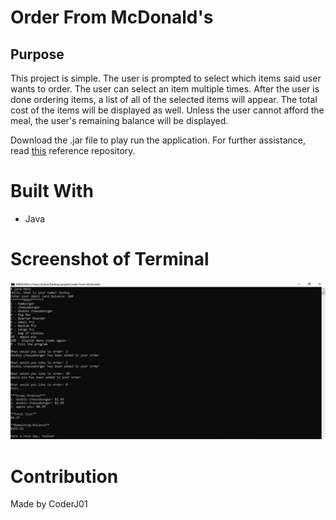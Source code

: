 # Order From McDonald's

## Purpose
This project is simple. The user is prompted to select which items said user wants to order. The user can select an item multiple times. After the user is done ordering items, a list of all of the selected items will appear. The total cost of the items will be displayed as well. Unless the user cannot afford the meal, the user's remaining balance will be displayed.

Download the .jar file to play run the application. For further assistance, read [this](https://github.com/CoderJ01/how-to-run-jar-files) reference repository.

# Built With
* Java

# Screenshot of Terminal
![Alt text](./assets/images/terminal.JPG?raw=true "Order from McDonald's")

# Contribution
Made by CoderJ01